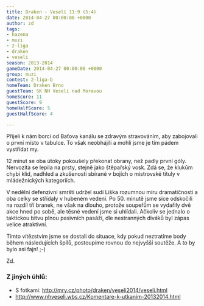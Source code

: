 ```yaml
---
title: Draken - Veselí 11:9 (5:4)
date: 2014-04-27 00:00:00 +0000
author: zd
tags:
- hazena
- muzi
- 2-liga
- draken
- veseli
season: 2013-2014
gameDate: 2014-04-27 00:00:00 +0000
group: muzi
contest: 2-liga-b
homeTeam: Draken Brno
guestTeam: SK NH Veselí nad Moravou
homeScore: 11
guestScore: 9
homeHalfScore: 5
guestHalfScore: 4

---
```

Přijeli k nám borci od Baťova kanálu se zdravým stravováním, aby zabojovali o první místo v tabulce. To však neobhájili a mohli jsme je tím pádem vystřídat my.

12 minut se oba útoky pokoušely překonat obrany, než padly první góly. Nervozita se lepila na prsty, stejně jako štěpařský vosk. Zdá se, že klukům chybí klid, nadhled a zkušenosti sbírané v bojích o mistrovské tituly v mládežnických kategoriích.

V nedělní defenzivní smršti udržel sudí Liška rozumnou míru dramatičnosti a oba celky se střídaly v hubeném vedení. Po 50. minutě jsme sice odskočili na rozdíl tří branek, ne však na dlouho, protože soupeřům se vydařily dvě akce hned po sobě, ale těsné vedení jsme si uhlídali. Ačkoliv se jednalo o taktickou bitvu plnou pasivních pasáží, dle nestranných diváků byl zápas velice atraktivní.

Tímto vítězstvím jsme se dostali do situace, kdy pokud neztratíme body během následujících špílů, postoupíme rovnou do nejvyšší soutěže. A to by bylo asi fajn! ;-)

Zd.

### Z jiných úhlů:
* S fotkami: http://mry.cz/photo/draken/veseli2014/veseli.html
* http://www.nhveseli.wbs.cz/Komentare-k-utkanim-20132014.html

